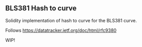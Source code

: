 ## BLS381 Hash to curve

Solidity implementation of hash to curve for the BLS381 curve.

Follows https://datatracker.ietf.org/doc/html/rfc9380

WIP!
